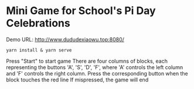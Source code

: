 # Mini Game for School's Pi Day Celebrations

Demo URL: http://www.dududexiaowu.top:8080/

```
yarn install & yarn serve
```

Press "Start" to start game
There are four columns of blocks, each representing the buttons 'A', 'S', 'D', 'F', where 'A' controls the left column and 'F' controls the right column.  Press the corresponding button when the block touches the red line
If mispressed, the game will end